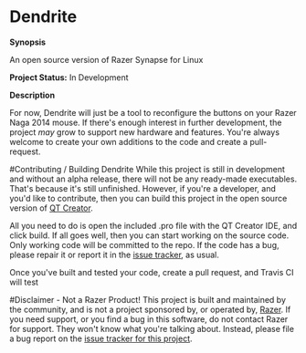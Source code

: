 # Dendrite

**Synopsis**

An open source version of Razer Synapse for Linux

**Project Status:** In Development

**Description**

For now, Dendrite will just be a tool to reconfigure the buttons on your Razer Naga 2014 mouse. If there's enough interest in further development, the project *may* grow to support new hardware and features. You're always welcome to create your own additions to the code and create a pull-request.

#Contributing / Building Dendrite
While this project is still in development and without an alpha release, there will not be any ready-made executables. That's because it's still unfinished. However, if you're a developer, and you'd like to contribute, then you can build this project in the open source version of [QT Creator](https://www.qt.io/download-open-source/).

All you need to do is open the included .pro file with the QT Creator IDE, and click build. If all goes well, then you can start working on the source code. Only working code will be committed to the repo. If the code has a bug, please repair it or report it in the [issue tracker](issues), as usual.

Once you've built and tested your code, create a pull request, and Travis CI will test 

#Disclaimer - Not a Razer Product!
This project is built and maintained by the community, and is not a project sponsored by, or operated by, [Razer](https://razerzone.com). If you need support, or you find a bug in this software, do not contact Razer for support. They won't know what you're talking about. Instead, please file a bug report on the [issue tracker for this project](https://github.com/cozylife/dendrite/issues).
